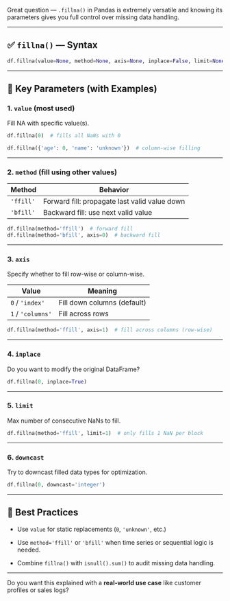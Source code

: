 Great question — `.fillna()` in Pandas is extremely versatile and knowing its parameters gives you full control over missing data handling.

---

## ✅ `fillna()` — Syntax

```python
df.fillna(value=None, method=None, axis=None, inplace=False, limit=None, downcast=None)
```

---

## 🧩 Key Parameters (with Examples)

### 1. **`value`** (most used)

Fill NA with specific value(s).

```python
df.fillna(0)  # fills all NaNs with 0

df.fillna({'age': 0, 'name': 'unknown'})  # column-wise filling
```

---

### 2. **`method`** (fill using other values)

|Method|Behavior|
|---|---|
|`'ffill'`|Forward fill: propagate last valid value down|
|`'bfill'`|Backward fill: use next valid value|

```python
df.fillna(method='ffill')  # forward fill
df.fillna(method='bfill', axis=0)  # backward fill
```

---

### 3. **`axis`**

Specify whether to fill row-wise or column-wise.

|Value|Meaning|
|---|---|
|`0` / `'index'`|Fill down columns (default)|
|`1` / `'columns'`|Fill across rows|

```python
df.fillna(method='ffill', axis=1)  # fill across columns (row-wise)
```

---

### 4. **`inplace`**

Do you want to modify the original DataFrame?

```python
df.fillna(0, inplace=True)
```

---

### 5. **`limit`**

Max number of consecutive NaNs to fill.

```python
df.fillna(method='ffill', limit=1)  # only fills 1 NaN per block
```

---

### 6. **`downcast`**

Try to downcast filled data types for optimization.

```python
df.fillna(0, downcast='integer')
```

---

## 🧠 Best Practices

- Use `value` for static replacements (`0`, `'unknown'`, etc.)
    
- Use `method='ffill'` or `'bfill'` when time series or sequential logic is needed.
    
- Combine `fillna()` with `isnull().sum()` to audit missing data handling.
    

---

Do you want this explained with a **real-world use case** like customer profiles or sales logs?